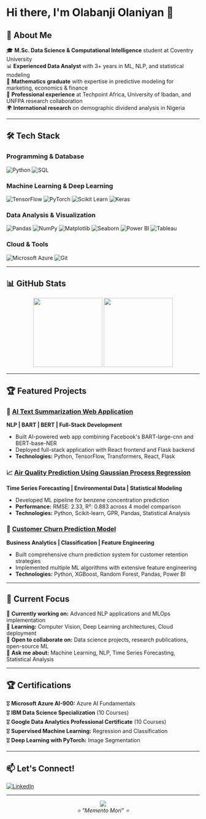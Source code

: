 # Hi there, I'm Olabanji Olaniyan 👋

## 🚀 About Me

🎓 **M.Sc. Data Science & Computational Intelligence** student at Coventry University  
📊 **Experienced Data Analyst** with 3+ years in ML, NLP, and statistical modeling  
🔬 **Mathematics graduate** with expertise in predictive modeling for marketing, economics & finance  
💼 **Professional experience** at Techpoint Africa, University of Ibadan, and UNFPA research collaboration  
🌍 **International research** on demographic dividend analysis in Nigeria  

---

## 🛠️ Tech Stack

### Programming & Database
![Python](https://img.shields.io/badge/Python-3776AB?style=for-the-badge&logo=python&logoColor=white)
![SQL](https://img.shields.io/badge/SQL-336791?style=for-the-badge&logo=postgresql&logoColor=white)


### Machine Learning & Deep Learning
![TensorFlow](https://img.shields.io/badge/TensorFlow-FF6F00?style=for-the-badge&logo=tensorflow&logoColor=white)
![PyTorch](https://img.shields.io/badge/PyTorch-EE4C2C?style=for-the-badge&logo=pytorch&logoColor=white)
![Scikit Learn](https://img.shields.io/badge/scikit_learn-F7931E?style=for-the-badge&logo=scikit-learn&logoColor=white)
![Keras](https://img.shields.io/badge/Keras-D00000?style=for-the-badge&logo=keras&logoColor=white)

### Data Analysis & Visualization
![Pandas](https://img.shields.io/badge/Pandas-150458?style=for-the-badge&logo=pandas&logoColor=white)
![NumPy](https://img.shields.io/badge/NumPy-013243?style=for-the-badge&logo=numpy&logoColor=white)
![Matplotlib](https://img.shields.io/badge/Matplotlib-11557c?style=for-the-badge&logo=python&logoColor=white)
![Seaborn](https://img.shields.io/badge/Seaborn-3776AB?style=for-the-badge&logo=python&logoColor=white)
![Power BI](https://img.shields.io/badge/PowerBI-F2C811?style=for-the-badge&logo=powerbi&logoColor=black)
![Tableau](https://img.shields.io/badge/Tableau-E97627?style=for-the-badge&logo=tableau&logoColor=white)

### Cloud & Tools
![Microsoft Azure](https://img.shields.io/badge/Microsoft_Azure-0089D0?style=for-the-badge&logo=microsoft-azure&logoColor=white)
![Git](https://img.shields.io/badge/Git-F05032?style=for-the-badge&logo=git&logoColor=white)

---

## 📊 GitHub Stats

<div align="center">
 <img height="180em" src="https://github-readme-stats.vercel.app/api?username=yourusername&show_icons=true&theme=tokyonight&include_all_commits=true&count_private=true"/>
 <img height="180em" src="https://github-readme-stats.vercel.app/api/top-langs/?username=yourusername&layout=compact&langs_count=7&theme=tokyonight"/>
</div>

---

## 🏆 Featured Projects

### 🤖 [AI Text Summarization Web Application](https://github.com/yourusername/ai-text-summarizer)
**NLP | BART | BERT | Full-Stack Development**
- Built AI-powered web app combining Facebook's BART-large-cnn and BERT-base-NER
- Deployed full-stack application with React frontend and Flask backend
- **Technologies:** Python, TensorFlow, Transformers, React, Flask

### 📈 [Air Quality Prediction Using Gaussian Process Regression](https://github.com/yourusername/air-quality-prediction)
**Time Series Forecasting | Environmental Data | Statistical Modeling**
- Developed ML pipeline for benzene concentration prediction
- **Performance:** RMSE: 2.33, R²: 0.883 across 4 model comparison
- **Technologies:** Python, Scikit-learn, GPR, Pandas, Statistical Analysis

### 💼 [Customer Churn Prediction Model](https://github.com/yourusername/customer-churn-prediction)
**Business Analytics | Classification | Feature Engineering**
- Built comprehensive churn prediction system for customer retention strategies
- Implemented multiple ML algorithms with extensive feature engineering
- **Technologies:** Python, XGBoost, Random Forest, Pandas, Power BI

---

## 🎯 Current Focus

🔭 **Currently working on:** Advanced NLP applications and MLOps implementation  
🌱 **Learning:** Computer Vision, Deep Learning architectures, Cloud deployment  
👯 **Open to collaborate on:** Data science projects, research publications, open-source ML  
💬 **Ask me about:** Machine Learning, NLP, Time Series Forecasting, Statistical Analysis  

---

## 🏆 Certifications 

🎖️ **Microsoft Azure AI-900:** Azure AI Fundamentals  
🎖️ **IBM Data Science Specialization** (10 Courses)  
🎖️ **Google Data Analytics Professional Certificate** (10 Courses)  
🎖️ **Supervised Machine Learning:** Regression and Classification  
🎖️ **Deep Learning with PyTorch:** Image Segmentation  

---
## 📫 Let's Connect!

[![LinkedIn](https://img.shields.io/badge/LinkedIn-0077B5?style=for-the-badge&logo=linkedin&logoColor=white)]([https://linkedin.com/in/yourprofile](https://www.linkedin.com/in/olabanji-olaniyan-59a6b0198))

---

<div align="center">
 <img src="https://komarev.com/ghpvc/?username=yourusername&color=blueviolet&style=flat-square&label=Profile+Views"/>
</div>

<div align="center">
 <i>⭐️ "Memento Mori" ⭐️</i>
</div>
